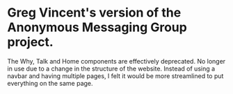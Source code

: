 # Greg Vincent's version of the Anonymous Messaging Group project. 

The Why, Talk and Home components are effectively deprecated. No longer in use due to a change in the structure of the website.
Instead of using a navbar and having multiple pages, I felt it would be more streamlined to put everything on the same page.
